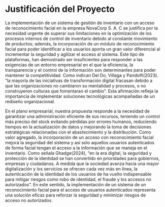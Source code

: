 # Justificación del Proyecto

<p>La implementación de un sistema de gestión de inventario con un acceso de reconocimiento facial en la empresa NovaCorp S. A. C se justifica por la necesidad urgente de superar sus limitaciones  en la optimización de los procesos internos de control de inventario debido al constante movimiento de productos; además, la incorporación de un módulo de reconocimiento facial para poder identificar a los usuarios aporta un gran valor diferencial al incrementar la seguridad y agilizar el acceso al sistema. Este tipo de plataformas, han demostrado ser insuficientes para responder a las exigencias de un entorno empresarial en el que la eficiencia, la transparencia y el control de la información son determinantes para poder mantener la competitividad. Como indican Del Do, Villaga y Pandolfi(2023). “la mayoría de las iniciativas de transformación digital fracasan debido a que las organizaciones no cambiaron su mentalidad y procesos, o no construyeron culturas que fomentaran el cambio”. Esta afirmación refleja la importancia de implementar soluciones tecnológicas acompañadas de un rediseño organizacional.</p>

<p>En el plano empresarial, nuestra propuesta responde a la necesidad de garantizar una administración eficiente de sus recursos, teniendo un control más preciso del stock evitando pérdidas por errores humanos, reduciendo tiempos en la actualización de datos y mejorando la toma de decisiones estratégicas relacionadas con el abastecimiento y la distribución.
Como valor agregado, la incorporación de un acceso con reconocimiento facial mejora la seguridad del sistema y así solo aquellos usuarios autenticados de forma facial tengan el acceso a la información que se maneja en el inventario. Como señala Ghadge(2024), “en la era digital, la seguridad y protección de la identidad se han convertido en prioridades para gobiernos, empresas y ciudadanos. A medida que la sociedad avanza hacia una mayor digitalización y los servicios se ofrecen cada vez más en línea, la autenticación de la identidad de los usuarios de ha vuelto indispensable para mitigar riesgos como robo de identidad, el fraude y los accesos no autorizados”. En este sentido, la implementación de un sistema de un reconocimiento facial para el acceso de usuarios autenticados representa una solución eficaz para reforzar la seguridad y minimizar riesgos de acceso no autorizados.</p>